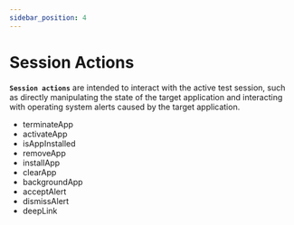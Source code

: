 ```yaml
---
sidebar_position: 4
---
```


# Session Actions

**`Session actions`** are intended to interact with the active test session, such as directly manipulating the state of the target application and interacting with operating system alerts caused by the target application.

- terminateApp
- activateApp
- isAppInstalled
- removeApp
- installApp
- clearApp
- backgroundApp
- acceptAlert
- dismissAlert
- deepLink
